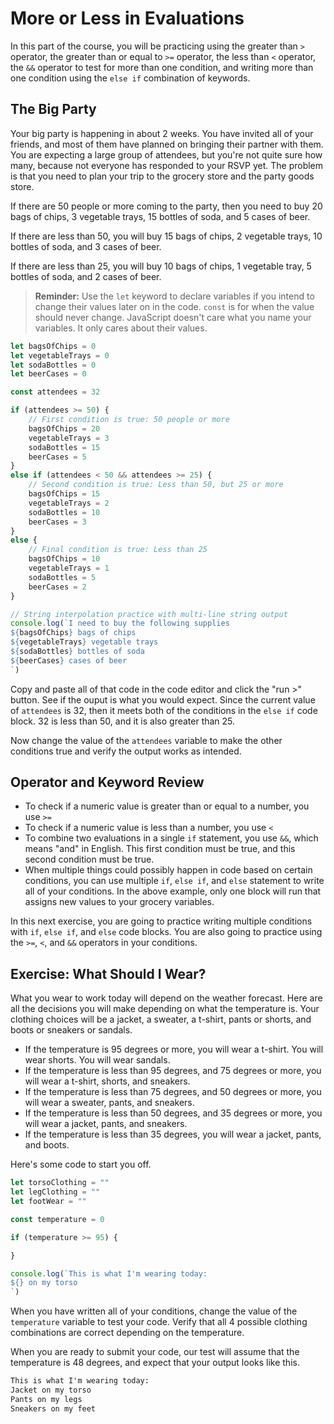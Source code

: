 # More or Less in Evaluations

In this part of the course, you will be practicing using the greater than `>` operator, the greater than or equal to `>=` operator, the less than `<` operator, the `&&` operator to test for more than one condition, and writing more than one condition using the `else if` combination of keywords.

## The Big Party

Your big party is happening in about 2 weeks. You have invited all of your friends, and most of them have planned on bringing their partner with them. You are expecting a large group of attendees, but you're not quite sure how many, because not everyone has responded to your  RSVP yet. The problem is that you need to plan your trip to the grocery store and the party goods store.

If there are 50 people or more coming to the party, then you need to buy 20 bags of chips, 3 vegetable trays, 15 bottles of soda, and 5 cases of beer.

If there are less than 50, you will buy 15 bags of chips, 2 vegetable trays, 10 bottles of soda, and 3 cases of beer.

If there are less than 25, you will buy 10 bags of chips, 1 vegetable tray, 5 bottles of soda, and 2 cases of beer.

> **Reminder:** Use the `let` keyword to declare variables if you intend to change their values later on in the code. `const` is for when the value should never change. JavaScript doesn't care what you name your variables. It only cares about their values.

```js
let bagsOfChips = 0
let vegetableTrays = 0
let sodaBottles = 0
let beerCases = 0

const attendees = 32

if (attendees >= 50) {
	// First condition is true: 50 people or more
	bagsOfChips = 20
	vegetableTrays = 3
	sodaBottles = 15
	beerCases = 5
}
else if (attendees < 50 && attendees >= 25) {
	// Second condition is true: Less than 50, but 25 or more
	bagsOfChips = 15
	vegetableTrays = 2
	sodaBottles = 10
	beerCases = 3
}
else {
	// Final condition is true: Less than 25
	bagsOfChips = 10
	vegetableTrays = 1
	sodaBottles = 5
	beerCases = 2
}

// String interpolation practice with multi-line string output
console.log(`I need to buy the following supplies
${bagsOfChips} bags of chips
${vegetableTrays} vegetable trays
${sodaBottles} bottles of soda
${beerCases} cases of beer
`)
```

Copy and paste all of that code in the code editor and click the "run >" button. See if the ouput is what you would expect. Since the current value of `attendees` is 32, then it meets both of the conditions in the `else if` code block. 32 is less than 50, and it is also greater than 25.

Now change the value of the `attendees` variable to make the other conditions true and verify the output works as intended.

## Operator and Keyword Review

* To check if a numeric value is greater than or equal to a number, you use `>=`
* To check if a numeric value is less than a number, you use `<`
* To combine two evaluations in a single `if` statement, you use `&&`, which means "and" in English. This first condition must be true, and this second condition must be true.
* When multiple things could possibly happen in code based on certain conditions, you can use multiple `if`, `else if`, and `else` statement to write all of your conditions. In the above example, only one block will run that assigns new values to your grocery variables.

In this next exercise, you are going to practice writing multiple conditions with `if`, `else if`, and `else` code blocks. You are also going to practice using the `>=`, `<`, and `&&` operators in your conditions.

## Exercise: What Should I Wear?

What you wear to work today will depend on the weather forecast. Here are all the decisions you will make depending on what the temperature is. Your clothing choices will be a jacket, a sweater, a t-shirt, pants or shorts, and boots or sneakers or sandals.

* If the temperature is 95 degrees or more, you will wear a t-shirt. You will wear shorts. You will wear sandals.
* If the temperature is less than 95 degrees, and 75 degrees or more, you will wear a t-shirt, shorts, and sneakers.
* If the temperature is less than 75 degrees, and 50 degrees or more, you will wear a sweater, pants, and sneakers.
* If the temperature is less than 50 degrees, and 35 degrees or more, you will wear a jacket, pants, and sneakers.
* If the temperature is less than 35 degrees, you will wear a jacket, pants, and boots.

Here's some code to start you off.

```js
let torsoClothing = ""
let legClothing = ""
let footWear = ""

const temperature = 0

if (temperature >= 95) {

}

console.log(`This is what I'm wearing today:
${} on my torso
`)
```

When you have written all of your conditions, change the value of the `temperature` variable to test your code. Verify that all 4 possible clothing combinations are correct depending on the temperature.

When you are ready to submit your code, our test will assume that the temperature is 48 degrees, and expect that your output looks like this.

```html
This is what I'm wearing today:
Jacket on my torso
Pants on my legs
Sneakers on my feet
```
<!--stackedit_data:
eyJoaXN0b3J5IjpbMTUxNjI5OTM0M119
-->